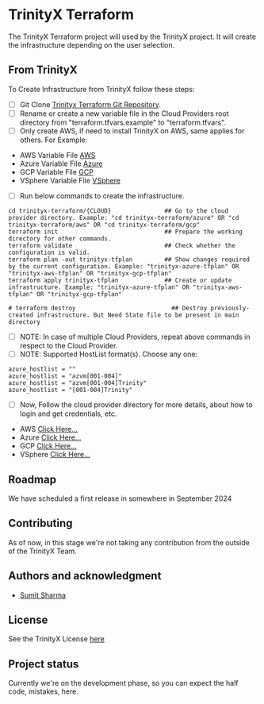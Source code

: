 # TrinityX Terraform

The TrinityX Terraform project will used by the TrinityX project. It will create the infrastructure depending on the user selection.

## From TrinityX
To Create Infrastructure from TrinityX follow these steps:

- [ ] Git Clone [Trinityx Terraform Git Repository](https://github.com/clustervision/trinityx-terraform).
- [ ] Rename or create a new variable file in the Cloud Providers root directory from "terraform.tfvars.example" to "terraform.tfvars".
- [ ] Only create AWS, if need to install TrinityX on AWS, same applies for others. For Example:

- AWS Variable File [AWS](aws/terraform.tfvars.example)             
- Azure Variable File [Azure](azure/terraform.tfvars.example)
- GCP Variable File [GCP](gcp/terraform.tfvars.example)
- VSphere Variable File [VSphere](vsphere/terraform.tfvars.example)

- [ ] Run below commands to create the infrastructure.

```
cd trinityx-terraform/{CLOUD}               ## Go to the cloud provider directory. Example: "cd trinityx-terraform/azure" OR "cd trinityx-terraform/aws" OR "cd trinityx-terraform/gcp"
terraform init                              ## Prepare the working directory for other commands.
terraform validate                          ## Check whether the configuration is valid.
terraform plan -out trinityx-tfplan         ## Show changes required by the current configuration. Example: "trinityx-azure-tfplan" OR "trinityx-aws-tfplan" OR "trinityx-gcp-tfplan"
terraform apply trinityx-tfplan             ## Create or update infrastructure. Example: "trinityx-azure-tfplan" OR "trinityx-aws-tfplan" OR "trinityx-gcp-tfplan"

# terraform destroy                           ## Destroy previously-created infrastructure. But Need State file to be present in main directory
```

- [ ] NOTE: In case of multiple Cloud Providers, repeat above commands in respect to the Cloud Provider. 
- [ ] NOTE: Supported HostList format(s). Choose any one:
```
azure_hostlist = ""
azure_hostlist = "azvm[001-004]"
azure_hostlist = "azvm[001-004]Trinity"
azure_hostlist = "[001-004]Trinity"
```

- [ ] Now, Follow the cloud provider directory for more details, about how to login and get credentials, etc.

- AWS [Click Here...](aws/)             
- Azure [Click Here...](azure/)
- GCP [Click Here...](gcp/)
- VSphere [Click Here...](vsphere/)

## Roadmap
We have scheduled a first release in somewhere in September 2024

## Contributing
As of now, in this stage we're not taking any contribution from the outside of the TrinityX Team.

## Authors and acknowledgment

- [Sumit Sharma](mailto:sumit.sharma@clustervision.com)

## License
See the TrinityX License [here](LICENSE.txt)

## Project status
Currently we're on the development phase, so you can expect the half code, mistakes, here.







